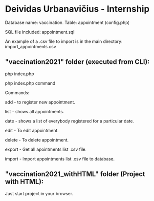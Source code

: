 # Deividas Urbanavičius - Internship

Database name: vaccination. Table: appointment (config.php) 

SQL file included: appointment.sql

An example of a .csv file to import is in the main directory: import_appointments.csv

 "vaccination2021" folder (executed from CLI):
--
php index.php

php index.php command

 Commands:
 
 add - to register new appointment.
 
 list - shows all appointments.
 
 date - shows a list of everybody registered for a particular date.
 
 edit - To edit appointment.
 
 delete - To delete appointment.
 
 export - Get all apointments list .csv file.
 
 import - Import appointments list .csv file to database.
 
  "vaccination2021_withHTML" folder (Project with HTML):
--------------------------

Just start project in your browser.
